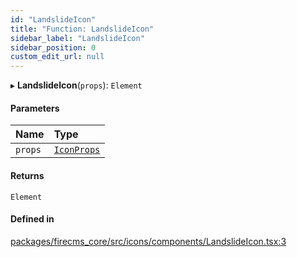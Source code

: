 ```yaml
---
id: "LandslideIcon"
title: "Function: LandslideIcon"
sidebar_label: "LandslideIcon"
sidebar_position: 0
custom_edit_url: null
---
```


▸ **LandslideIcon**(`props`): `Element`

#### Parameters

| Name | Type |
| :------ | :------ |
| `props` | [`IconProps`](../types/IconProps.md) |

#### Returns

`Element`

#### Defined in

[packages/firecms_core/src/icons/components/LandslideIcon.tsx:3](https://github.com/FireCMSco/firecms/blob/d45f3739/packages/firecms_core/src/icons/components/LandslideIcon.tsx#L3)
